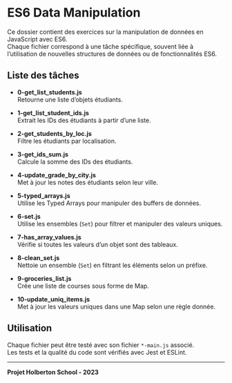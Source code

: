 # ES6 Data Manipulation

Ce dossier contient des exercices sur la manipulation de données en JavaScript avec ES6.  
Chaque fichier correspond à une tâche spécifique, souvent liée à l’utilisation de nouvelles structures de données ou de fonctionnalités ES6.

## Liste des tâches

- **0-get_list_students.js**  
  Retourne une liste d’objets étudiants.

- **1-get_list_student_ids.js**  
  Extrait les IDs des étudiants à partir d’une liste.

- **2-get_students_by_loc.js**  
  Filtre les étudiants par localisation.

- **3-get_ids_sum.js**  
  Calcule la somme des IDs des étudiants.

- **4-update_grade_by_city.js**  
  Met à jour les notes des étudiants selon leur ville.

- **5-typed_arrays.js**  
  Utilise les Typed Arrays pour manipuler des buffers de données.

- **6-set.js**  
  Utilise les ensembles (`Set`) pour filtrer et manipuler des valeurs uniques.

- **7-has_array_values.js**  
  Vérifie si toutes les valeurs d’un objet sont des tableaux.

- **8-clean_set.js**  
  Nettoie un ensemble (`Set`) en filtrant les éléments selon un préfixe.

- **9-groceries_list.js**  
  Crée une liste de courses sous forme de Map.

- **10-update_uniq_items.js**  
  Met à jour les valeurs uniques dans une Map selon une règle donnée.

## Utilisation

Chaque fichier peut être testé avec son fichier `*-main.js` associé.  
Les tests et la qualité du code sont vérifiés avec Jest et ESLint.

---

**Projet Holberton School - 2023**
